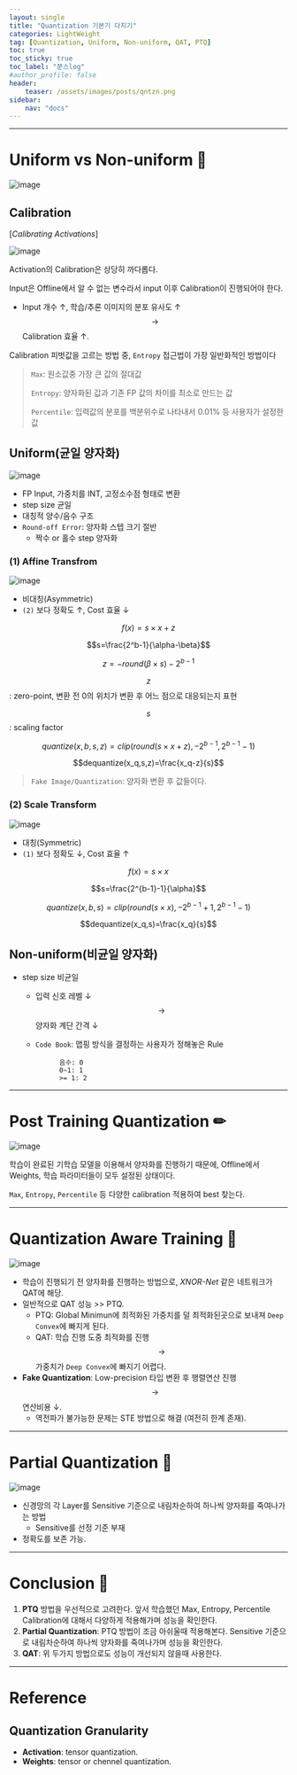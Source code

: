 ```yaml
---
layout: single
title: "Quantization 기본기 다지기"
categories: LightWeight
tag: [Quantization, Uniform, Non-uniform, QAT, PTQ]
toc: true
toc_sticky: true
toc_label: "쭌스log"
#author_profile: false
header:
    teaser: /assets/images/posts/qntzn.png
sidebar:
    nav: "docs"
---
```


****
# Uniform vs Non-uniform 🙌
![image](https://user-images.githubusercontent.com/39285147/218532636-6bfaf954-949f-4ff8-8530-051745fbec47.png)

## Calibration
[*Calibrating Activations*]

![image](https://user-images.githubusercontent.com/39285147/218538899-6969ada3-6011-4450-b196-4c5fef820d9b.png)

Activation의 Calibration은 상당히 까다롭다.

Input은 Offline에서 알 수 없는 변수라서 input 이후 Calibration이 진행되어야 한다.
- Input 개수 ↑, 학습/추론 이미지의 분포 유사도 ↑ $$\rightarrow$$ Calibration 효율 ↑.

Calibration 피벗값을 고르는 방법 중, `Entropy` 접근법이 가장 일반화적인 방법이다

> `Max`: 원소값중 가장 큰 값의 절대값
>
> `Entropy`: 양자화된 값과 기존 FP 값의 차이를 최소로 만드는 값 
>
> `Percentile`: 입력값의 분포를 백분위수로 나타내서 0.01% 등 사용자가 설정한 값

## Uniform(균일 양자화)
![image](https://user-images.githubusercontent.com/39285147/218531666-6fe2cb58-736c-4fad-b449-2138d85f9ccc.png)

- FP Input, 가중치를 INT, 고정소수점 형태로 변환
- step size 균일
- 대칭적 양수/음수 구조
- `Round-off Error`: 양자화 스텝 크기 절반
    - 짝수 or 홀수 step 양자화

### (1) Affine Transfrom
![image](https://user-images.githubusercontent.com/39285147/218533664-d0255d17-a412-43c3-aa51-e9405c16ab99.png)

- 비대칭(Asymmetric)
- `(2)` 보다 정확도 ↑, Cost 효율 ↓

$$f(x)=s\times x+z$$

$$s=\frac{2^b-1}{\alpha-\beta}$$

$$z=-round(\beta \times s)-2^{b-1}$$

$$z$$: zero-point, 변환 전 0의 위치가 변환 후 어느 점으로 대응되는지 표현

$$s$$: scaling factor

$$quantize(x,b,s,z)=clip(round(s\times x+z),-2^{b-1},2^{b-1}-1)$$

$$dequantize(x_q,s,z)=\frac{x_q-z}{s}$$

> `Fake Image/Quantization`: 양자화 변환 후 값들이다.

### (2) Scale Transform
![image](https://user-images.githubusercontent.com/39285147/218533713-ffa45cd5-e3e4-43e9-8074-7e2d231e4f3d.png)

- 대칭(Symmetric)
- `(1)` 보다 정확도 ↓, Cost 효율 ↑

$$f(x)=s\times x$$

$$s=\frac{2^{b-1}-1}{\alpha}$$

$$quantize(x,b,s)=clip(round(s\times x),-2^{b-1}+1,2^{b-1}-1)$$

$$dequantize(x_q,s)=\frac{x_q}{s}$$

## Non-uniform(비균일 양자화)
- step size 비균일
    - 입력 신호 레벨 ↓ $$\rightarrow$$ 양자화 계단 간격 ↓
    - `Code Book`: 맵핑 방식을 결정하는 사용자가 정해놓은 Rule 

                음수: 0
                0~1: 1
                >= 1: 2

****
# Post Training Quantization ✏
![image](https://user-images.githubusercontent.com/39285147/218542552-a3ee22f2-8c8d-4971-92e8-26f4dcaf62cd.png)

학습이 완료된 기학습 모델을 이용해서 양자화를 진행하기 때문에, Offline에서 Weights, 학습 파라미터들이 모두 설정된 상태이다.

`Max`, `Entropy`, `Percentile` 등 다양한 calibration 적용하여 best 찾는다.

****
# Quantization Aware Training 💜
![image](https://user-images.githubusercontent.com/39285147/218543021-b7625844-cf57-4aa2-820f-63fc84322bf7.png)

- 학습이 진행되기 전 양자화를 진행하는 방법으로, *XNOR-Net* 같은 네트워크가 QAT에 해당.
- 일반적으로 QAT 성능 >> PTQ.
    - PTQ: Global Minimun에 최적화된 가중치를 덜 최적화된곳으로 보내져 `Deep Convex`에 빠지게 된다.
    - QAT: 학습 진행 도중 최적화를 진행 $$\rightarrow$$ 가중치가 `Deep Convex`에 빠지기 어렵다.
- **Fake Quantization**: Low-precision 타입 변환 후 행렬연산 진행 $$\rightarrow$$ 연산비용 ↓.
    - 역전파가 불가능한 문제는 STE 방법으로 해결 (여전히 한계 존재).

****
# Partial Quantization 🥰
![image](https://user-images.githubusercontent.com/39285147/218544154-a9a0b476-c297-4624-a05d-653ae2aa2b61.png)

- 신경망의 각 Layer를 Sensitive 기준으로 내림차순하여 하나씩 양자화를 죽여나가는 방법
    - Sensitive를 선정 기준 부재
- 정확도를 보존 가능.

****
# Conclusion 🎄
1. **PTQ** 방법을 우선적으로 고려한다. 앞서 학습했던 Max, Entropy, Percentile Calibration에 대해서 다양하게 적용해가며 성능을 확인한다.
2. **Partial Quantization**: PTQ 방법이 조금 아쉬울때 적용해본다. Sensitive 기준으로 내림차순하여 하나씩 양자화를 죽여나가며 성능을 확인한다.
3. **QAT**: 위 두가지 방법으로도 성능이 개선되지 않을때 사용한다.
 
****
# Reference
## Quantization Granularity
- **Activation**: tensor quantization.
- **Weights**: tensor or chennel quantization.
